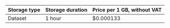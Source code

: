 Storage type| Storage duration | Price per 1 GB, without VAT
--- | --- | ---
Dataset | 1 hour | $0.000133